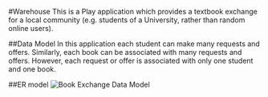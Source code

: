 #Warehouse
This is a Play application which provides a textbook exchange for a local community (e.g. students of a University, rather than random online users).

##Data Model
In this application each student can make many requests and offers. Similarly, each book can be associated with many requests and offers. However, each request or offer is associated with only one student and one book.

##ER model
![Book Exchange Data Model](https://raw.github.com/ttaomae/book-exchange/master/images/BookExchangeDataModel.png)